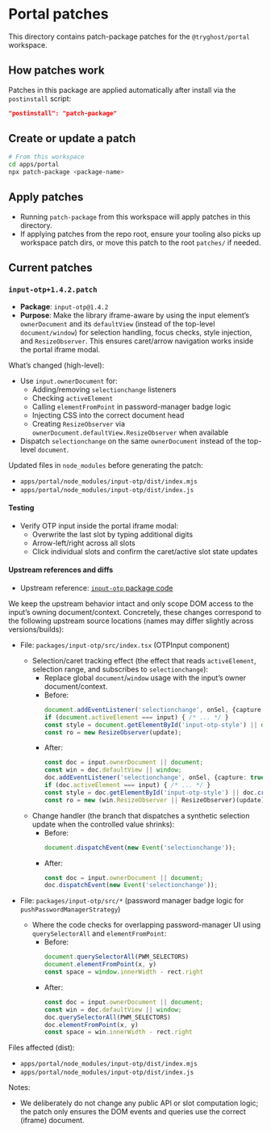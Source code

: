 # Portal patches

This directory contains patch-package patches for the `@tryghost/portal` workspace.

## How patches work

Patches in this package are applied automatically after install via the `postinstall` script:

```json
"postinstall": "patch-package"
```

## Create or update a patch
```bash
# From this workspace
cd apps/portal
npx patch-package <package-name>
```

## Apply patches
- Running `patch-package` from this workspace will apply patches in this directory.
- If applying patches from the repo root, ensure your tooling also picks up workspace patch dirs, or move this patch to the root `patches/` if needed.

## Current patches

### `input-otp+1.4.2.patch`
- **Package**: `input-otp@1.4.2`
- **Purpose**: Make the library iframe-aware by using the input element’s `ownerDocument` and its `defaultView` (instead of the top-level `document/window`) for selection handling, focus checks, style injection, and `ResizeObserver`. This ensures caret/arrow navigation works inside the portal iframe modal.

What’s changed (high-level):
- Use `input.ownerDocument` for:
  - Adding/removing `selectionchange` listeners
  - Checking `activeElement`
  - Calling `elementFromPoint` in password-manager badge logic
  - Injecting CSS into the correct document head
  - Creating `ResizeObserver` via `ownerDocument.defaultView.ResizeObserver` when available
- Dispatch `selectionchange` on the same `ownerDocument` instead of the top-level `document`.

Updated files in `node_modules` before generating the patch:
- `apps/portal/node_modules/input-otp/dist/index.mjs`
- `apps/portal/node_modules/input-otp/dist/index.js`

#### Testing
- Verify OTP input inside the portal iframe modal:
  - Overwrite the last slot by typing additional digits
  - Arrow-left/right across all slots
  - Click individual slots and confirm the caret/active slot state updates

#### Upstream references and diffs
- Upstream reference: [`input-otp` package code](https://github.com/guilhermerodz/input-otp/tree/master/packages/input-otp)

We keep the upstream behavior intact and only scope DOM access to the input’s owning document/context. Concretely, these changes correspond to the following upstream source locations (names may differ slightly across versions/builds):

- File: `packages/input-otp/src/index.tsx` (OTPInput component)
  - Selection/caret tracking effect (the effect that reads `activeElement`, selection range, and subscribes to `selectionchange`):
    - Replace global `document`/`window` usage with the input’s owner document/context.
    - Before:
      ```ts
      document.addEventListener('selectionchange', onSel, {capture: true});
      if (document.activeElement === input) { /* ... */ }
      const style = document.getElementById('input-otp-style') || document.createElement('style');
      const ro = new ResizeObserver(update);
      ```
    - After:
      ```ts
      const doc = input.ownerDocument || document;
      const win = doc.defaultView || window;
      doc.addEventListener('selectionchange', onSel, {capture: true});
      if (doc.activeElement === input) { /* ... */ }
      const style = doc.getElementById('input-otp-style') || doc.createElement('style');
      const ro = new (win.ResizeObserver || ResizeObserver)(update);
      ```
  - Change handler (the branch that dispatches a synthetic selection update when the controlled value shrinks):
    - Before:
      ```ts
      document.dispatchEvent(new Event('selectionchange'));
      ```
    - After:
      ```ts
      const doc = input.ownerDocument || document;
      doc.dispatchEvent(new Event('selectionchange'));
      ```

- File: `packages/input-otp/src/*` (password manager badge logic for `pushPasswordManagerStrategy`)
  - Where the code checks for overlapping password-manager UI using `querySelectorAll` and `elementFromPoint`:
    - Before:
      ```ts
      document.querySelectorAll(PWM_SELECTORS)
      document.elementFromPoint(x, y)
      const space = window.innerWidth - rect.right
      ```
    - After:
      ```ts
      const doc = input.ownerDocument || document;
      const win = doc.defaultView || window;
      doc.querySelectorAll(PWM_SELECTORS)
      doc.elementFromPoint(x, y)
      const space = win.innerWidth - rect.right
      ```

Files affected (dist):
- `apps/portal/node_modules/input-otp/dist/index.mjs`
- `apps/portal/node_modules/input-otp/dist/index.js`

Notes:
- We deliberately do not change any public API or slot computation logic; the patch only ensures the DOM events and queries use the correct (iframe) document.
